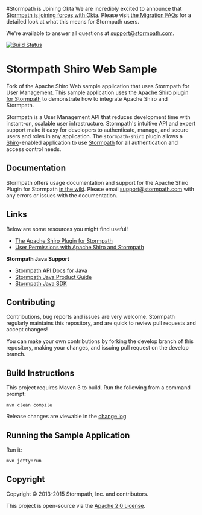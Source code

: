 #Stormpath is Joining Okta
We are incredibly excited to announce that [Stormpath is joining forces with Okta](https://stormpath.com/blog/stormpaths-new-path?utm_source=github&utm_medium=readme&utm-campaign=okta-announcement). Please visit [the Migration FAQs](https://stormpath.com/oktaplusstormpath?utm_source=github&utm_medium=readme&utm-campaign=okta-announcement) for a detailed look at what this means for Stormpath users.

We're available to answer all questions at [support@stormpath.com](mailto:support@stormpath.com).

[![Build Status](https://travis-ci.org/stormpath/stormpath-shiro-web-sample.png?branch=master)](https://travis-ci.org/stormpath/stormpath-shiro-web-sample)

# Stormpath Shiro Web Sample

Fork of the Apache Shiro Web sample application that uses Stormpath for User Management. This sample application uses the [Apache Shiro plugin for Stormpath](https://github.com/stormpath/stormpath-shiro) to demonstrate how to integrate Apache Shiro and Stormpath.

Stormpath is a User Management API that reduces development time with instant-on, scalable user infrastructure. Stormpath's intuitive API and expert support make it easy for developers to authenticate, manage, and secure users and roles in any application. The `stormpath-shiro` plugin allows a [Shiro](http://shiro.apache.org/)-enabled application to use [Stormpath](http://www.stormpath.com) for all authentication and access control needs.

## Documentation

Stormpath offers usage documentation and support for the Apache Shiro Plugin for Stormpath [in the wiki](https://github.com/stormpath/stormpath-shiro/wiki). Please email support@stormpath.com with any errors or issues with the documentation.

## Links

Below are some resources you might find useful!
- [The Apache Shiro Plugin for Stormpath](https://github.com/stormpath/stormpath-shiro)
- [User Permissions with Apache Shiro and Stormpath](https://stormpath.com/blog/user-permissions-apache-shiro-and-stormpath/)

**Stormpath Java Support**
- [Stormpath API Docs for Java](https://docs.stormpath.com/java/apidocs/)
- [Stormpath Java Product Guide](https://docs.stormpath.com/java/product-guide/)
- [Stormpath Java SDK](https://github.com/stormpath/stormpath-sdk-java)

## Contributing

Contributions, bug reports and issues are very welcome. Stormpath regularly maintains this repository, and are quick to review pull requests and accept changes!

You can make your own contributions by forking the develop branch of this
repository, making your changes, and issuing pull request on the develop branch.

## Build Instructions ##

This project requires Maven 3 to build. Run the following from a command prompt:

`mvn clean compile`

Release changes are viewable in the [change log](changelog.md)

## Running the Sample Application ##

Run it:

`mvn jetty:run`


## Copyright ##

Copyright &copy; 2013-2015 Stormpath, Inc. and contributors.

This project is open-source via the [Apache 2.0 License](http://www.apache.org/licenses/LICENSE-2.0).
